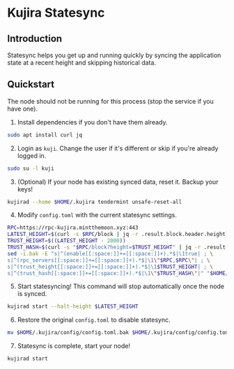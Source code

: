 # Kujira Statesync

## Introduction
Statesync helps you get up and running quickly by syncing the application state at a recent height and skipping historical data.

## Quickstart
The node should not be running for this process (stop the service if you have one).

1. Install dependencies if you don't have them already.
```bash
sudo apt install curl jq
```
2. Login as `kuji`. Change the user if it's different or skip if you're already logged in.
```bash
sudo su -l kuji
```
3. (Optional) If your node has existing synced data, reset it. Backup your keys!
```bash
kujirad --home $HOME/.kujira tendermint unsafe-reset-all
```
4. Modify `config.toml` with the current statesync settings.
```bash
RPC=https://rpc-kujira.mintthemoon.xyz:443
LATEST_HEIGHT=$(curl -s $RPC/block | jq -r .result.block.header.height)
TRUST_HEIGHT=$((LATEST_HEIGHT - 2000))
TRUST_HASH=$(curl -s "$RPC/block?height=$TRUST_HEIGHT" | jq -r .result.block_id.hash)
sed -i.bak -E "s|^(enable[[:space:]]+=[[:space:]]+).*$|\1true| ; \
s|^(rpc_servers[[:space:]]+=[[:space:]]+).*$|\1\"$RPC,$RPC\"| ; \
s|^(trust_height[[:space:]]+=[[:space:]]+).*$|\1$TRUST_HEIGHT| ; \
s|^(trust_hash[[:space:]]+=[[:space:]]+).*$|\1\"$TRUST_HASH\"|" "$HOME/.kujira/config/config.toml"
```
5. Start statesyncing! This command will stop automatically once the node is synced.
```bash
kujirad start --halt-height $LATEST_HEIGHT
```
6. Restore the original `config.toml` to disable statesync.
```bash
mv $HOME/.kujira/config/config.toml.bak $HOME/.kujira/config/config.toml
```
7. Statesync is complete, start your node!
```bash
kujirad start
```